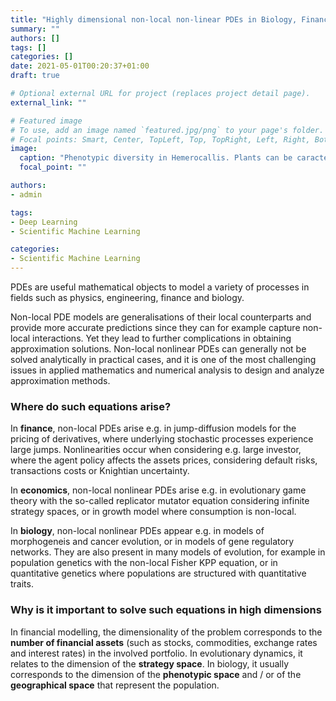 ```yaml
---
title: "Highly dimensional non-local non-linear PDEs in Biology, Finance and Economics"
summary: ""
authors: []
tags: []
categories: []
date: 2021-05-01T00:20:37+01:00
draft: true

# Optional external URL for project (replaces project detail page).
external_link: ""

# Featured image
# To use, add an image named `featured.jpg/png` to your page's folder.
# Focal points: Smart, Center, TopLeft, Top, TopRight, Left, Right, BottomLeft, Bottom, BottomRight.
image:
  caption: "Phenotypic diversity in Hemerocallis. Plants can be caracterised by many different traits, all of which can be assigned numerical values:  Flower colour, Specific Leaf Area (SLA), seed mass, Plant nitrogen fixation capacity, Leaf shape, Flower sex, plant woodiness. Source: [H Cui et al. 2019](https://doi.org/10.1371/journal.pone.0216460)"
  focal_point: ""

authors:
- admin

tags:
- Deep Learning
- Scientific Machine Learning

categories:
- Scientific Machine Learning
---
```


PDEs are useful mathematical objects to model a variety of processes in fields such as physics, engineering, finance and biology.

Non-local PDE models are generalisations of their local counterparts and provide more accurate predictions since they can for example capture non-local interactions. Yet they lead to further complications in obtaining approximation solutions. Non-local nonlinear PDEs can generally not be solved analytically in practical cases, and it is one of the most challenging issues in applied mathematics and numerical analysis to design and analyze approximation methods.

### Where do such equations arise?
In **finance**, non-local PDEs arise e.g. in jump-diffusion models for the pricing of derivatives, where underlying stochastic processes experience large jumps.  Nonlinearities occur when considering e.g. large investor, where the agent policy affects the assets prices, considering default risks, transactions costs or Knightian uncertainty. 

In **economics**, non-local nonlinear PDEs arise e.g. in evolutionary game theory with the so-called replicator mutator equation considering infinite strategy spaces, or in growth model where consumption is non-local. 

In **biology**, non-local nonlinear PDEs appear e.g. in models of morphogeneis and cancer evolution, or in models of gene regulatory networks. They are also present in many models of evolution, for example in population genetics with the non-local Fisher KPP equation, or in quantitative genetics where populations are structured with quantitative traits.

### Why is it important to solve such equations in high dimensions
In financial modelling, the dimensionality of the problem corresponds to the **number of financial assets** (such as stocks, commodities, exchange rates and interest rates) in the involved portfolio. In evolutionary dynamics, it relates to the dimension of the **strategy space**. In biology, it usually corresponds to the dimension of the **phenotypic space** and / or of the **geographical space** that represent the population. 
